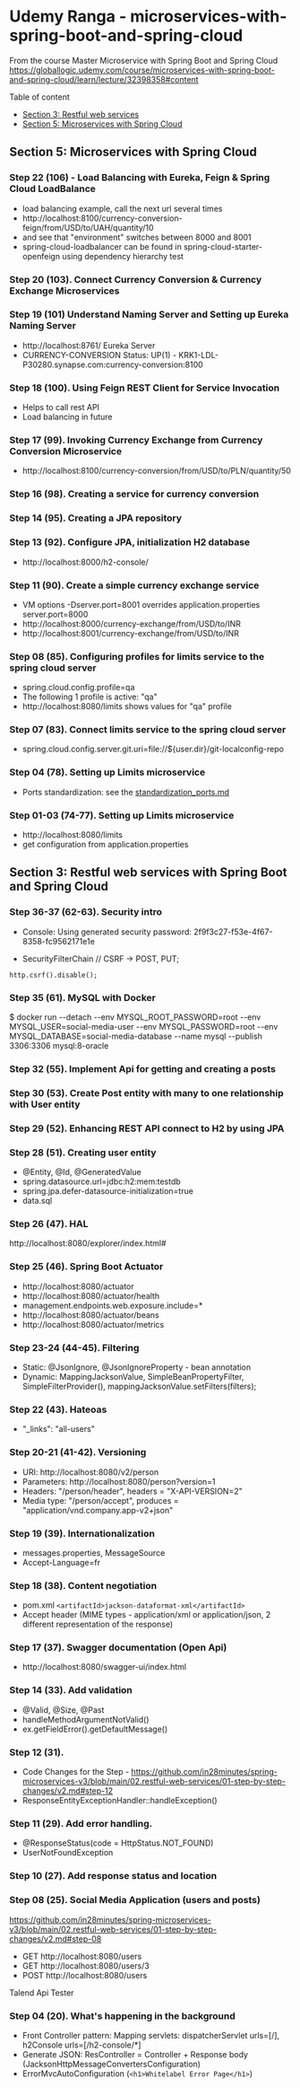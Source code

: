 # Udemy Ranga - microservices-with-spring-boot-and-spring-cloud
From the course Master Microservice with Spring Boot and Spring Cloud  
https://globallogic.udemy.com/course/microservices-with-spring-boot-and-spring-cloud/learn/lecture/32398358#content

Table of content<br>
- [Section 3: Restful web services](#section-3-restful-web-services-with-spring-boot-and-spring-cloud)
- [Section 5: Microservices with Spring Cloud](#section-5-microservices-with-spring-cloud)

## Section 5: Microservices with Spring Cloud


### Step 22 (106) - Load Balancing with Eureka, Feign & Spring Cloud LoadBalance
- load balancing example, call the next url several times
- http://localhost:8100/currency-conversion-feign/from/USD/to/UAH/quantity/10
- and see that "environment" switches between 8000 and 8001
- spring-cloud-loadbalancer can be found in spring-cloud-starter-openfeign using dependency hierarchy test

### Step 20 (103). Connect Currency Conversion & Currency Exchange Microservices

### Step 19 (101)  Understand Naming Server and Setting up Eureka Naming Server
- http://localhost:8761/ Eureka Server
- CURRENCY-CONVERSION Status: UP(1) - KRK1-LDL-P30280.synapse.com:currency-conversion:8100

### Step 18 (100). Using Feign REST Client for Service Invocation
- Helps to call rest API
- Load balancing in future

### Step 17 (99). Invoking Currency Exchange from Currency Conversion Microservice
- http://localhost:8100/currency-conversion/from/USD/to/PLN/quantity/50

### Step 16 (98). Creating a service for currency conversion

### Step 14 (95). Creating a JPA repository

### Step 13 (92). Configure JPA, initialization H2 database
- http://localhost:8000/h2-console/

### Step 11 (90). Create a simple currency exchange service
- VM options -Dserver.port=8001 overrides application.properties server.port=8000
- http://localhost:8000/currency-exchange/from/USD/to/INR
- http://localhost:8001/currency-exchange/from/USD/to/INR

### Step 08 (85). Configuring profiles for limits service to the spring cloud server
- spring.cloud.config.profile=qa
- The following 1 profile is active: "qa"
- http://localhost:8080/limits shows values for "qa" profile

### Step 07 (83). Connect limits service to the spring cloud server
- spring.cloud.config.server.git.uri=file://${user.dir}/git-localconfig-repo

### Step 04 (78). Setting up Limits microservice
- Ports standardization: see the [standardization_ports.md](/standardization_ports.md) 

### Step 01-03 (74-77). Setting up Limits microservice
- http://localhost:8080/limits
- get configuration from application.properties

## Section 3: Restful web services with Spring Boot and Spring Cloud 

### Step 36-37 (62-63). Security intro
- Console: Using generated security password: 2f9f3c27-f53e-4f67-8358-fc9562171e1e

- SecurityFilterChain   // CSRF -> POST, PUT;
```
http.csrf().disable();
```

### Step 35 (61). MySQL with Docker
$ docker run --detach
--env MYSQL_ROOT_PASSWORD=root
--env MYSQL_USER=social-media-user
--env MYSQL_PASSWORD=root
--env MYSQL_DATABASE=social-media-database
--name mysql
--publish 3306:3306
mysql:8-oracle

### Step 32 (55). Implement Api for getting and creating a posts

### Step 30 (53). Create Post entity with many to one relationship with User entity

### Step 29 (52). Enhancing REST API connect to H2 by using JPA

### Step 28 (51). Creating user entity
- @Entity, @Id, @GeneratedValue
- spring.datasource.url=jdbc:h2:mem:testdb
- spring.jpa.defer-datasource-initialization=true
- data.sql

### Step 26 (47). HAL
http://localhost:8080/explorer/index.html#

### Step 25 (46). Spring Boot Actuator
- http://localhost:8080/actuator
- http://localhost:8080/actuator/health
- management.endpoints.web.exposure.include=*
- http://localhost:8080/actuator/beans
- http://localhost:8080/actuator/metrics

### Step 23-24 (44-45). Filtering
- Static: @JsonIgnore, @JsonIgnoreProperty - bean annotation
- Dynamic: MappingJacksonValue, SimpleBeanPropertyFilter, SimpleFilterProvider(), mappingJacksonValue.setFilters(filters);

### Step 22 (43). Hateoas
- "_links": "all-users"

### Step 20-21 (41-42). Versioning
- URI: http://localhost:8080/v2/person
- Parameters: http://localhost:8080/person?version=1
- Headers: "/person/header", headers = "X-API-VERSION=2"
- Media type: "/person/accept", produces = "application/vnd.company.app-v2+json"

### Step 19 (39). Internationalization
- messages.properties, MessageSource
- Accept-Language=fr

### Step 18 (38). Content negotiation
- pom.xml `<artifactId>jackson-dataformat-xml</artifactId>`
- Accept header (MIME types - application/xml or application/json, 2 different representation of the response)

### Step 17 (37). Swagger documentation (Open Api)
- http://localhost:8080/swagger-ui/index.html

### Step 14 (33). Add validation
- @Valid, @Size, @Past
- handleMethodArgumentNotValid()
- ex.getFieldError().getDefaultMessage()

### Step 12 (31).
- Code Changes for the Step - https://github.com/in28minutes/spring-microservices-v3/blob/main/02.restful-web-services/01-step-by-step-changes/v2.md#step-12
- ResponseEntityExceptionHandler::handleException()

### Step 11 (29). Add error handling.<br>
- @ResponseStatus(code = HttpStatus.NOT_FOUND)
- UserNotFoundException

### Step 10 (27). Add response status and location

### Step 08 (25). Social Media Application (users and posts)<br>
https://github.com/in28minutes/spring-microservices-v3/blob/main/02.restful-web-services/01-step-by-step-changes/v2.md#step-08

- GET http://localhost:8080/users
- GET http://localhost:8080/users/3
- POST http://localhost:8080/users

Talend Api Tester

### Step 04 (20). What's happening in the background
- Front Controller pattern: Mapping servlets: dispatcherServlet urls=[/], h2Console urls=[/h2-console/*]
- Generate JSON: ResController = Controller + Response body (JacksonHttpMessageConvertersConfiguration)
- ErrorMvcAutoConfiguration (`<h1>Whitelabel Error Page</h1>`)
